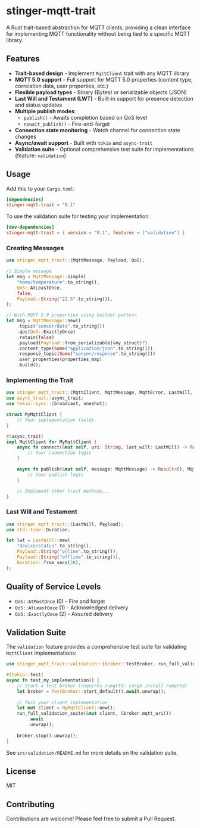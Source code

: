 # stinger-mqtt-trait

A Rust trait-based abstraction for MQTT clients, providing a clean interface for implementing MQTT functionality without being tied to a specific MQTT library.

## Features

- **Trait-based design** - Implement `MqttClient` trait with any MQTT library
- **MQTT 5.0 support** - Full support for MQTT 5.0 properties (content type, correlation data, user properties, etc.)
- **Flexible payload types** - Binary (Bytes) or serializable objects (JSON)
- **Last Will and Testament (LWT)** - Built-in support for presence detection and status updates
- **Multiple publish modes**:
  - `publish()` - Awaits completion based on QoS level
  - `nowait_publish()` - Fire-and-forget
- **Connection state monitoring** - Watch channel for connection state changes
- **Async/await support** - Built with `tokio` and `async-trait`
- **Validation suite** - Optional comprehensive test suite for implementations (feature: `validation`)

## Usage

Add this to your `Cargo.toml`:

```toml
[dependencies]
stinger-mqtt-trait = "0.1"
```

To use the validation suite for testing your implementation:

```toml
[dev-dependencies]
stinger-mqtt-trait = { version = "0.1", features = ["validation"] }
```

### Creating Messages

```rust
use stinger_mqtt_trait::{MqttMessage, Payload, QoS};

// Simple message
let msg = MqttMessage::simple(
    "home/temperature".to_string(),
    QoS::AtLeastOnce,
    false,
    Payload::String("22.5".to_string()),
);

// With MQTT 5.0 properties using builder pattern
let msg = MqttMessage::new()
    .topic("sensor/data".to_string())
    .qos(QoS::ExactlyOnce)
    .retain(false)
    .payload(Payload::from_serializable(&my_struct)?)
    .content_type(Some("application/json".to_string()))
    .response_topic(Some("sensor/response".to_string()))
    .user_properties(properties_map)
    .build();
```

### Implementing the Trait

```rust
use stinger_mqtt_trait::{MqttClient, MqttMessage, MqttError, LastWill, QoS};
use async_trait::async_trait;
use tokio::sync::{broadcast, oneshot};

struct MyMqttClient {
    // Your implementation fields
}

#[async_trait]
impl MqttClient for MyMqttClient {
    async fn connect(&mut self, uri: String, last_will: LastWill) -> Result<(), MqttError> {
        // Your connection logic
    }

    async fn publish(&mut self, message: MqttMessage) -> Result<(), MqttError> {
        // Your publish logic
    }

    // Implement other trait methods...
}
```

### Last Will and Testament

```rust
use stinger_mqtt_trait::{LastWill, Payload};
use std::time::Duration;

let lwt = LastWill::new(
    "device/status".to_string(),
    Payload::String("online".to_string()),
    Payload::String("offline".to_string()),
    Duration::from_secs(30),
);
```

## Quality of Service Levels

- `QoS::AtMostOnce` (0) - Fire and forget
- `QoS::AtLeastOnce` (1) - Acknowledged delivery
- `QoS::ExactlyOnce` (2) - Assured delivery

## Validation Suite

The `validation` feature provides a comprehensive test suite for validating `MqttClient` implementations:

```rust
use stinger_mqtt_trait::validation::{broker::TestBroker, run_full_validation_suite};

#[tokio::test]
async fn test_my_implementation() {
    // Start a test broker (requires rumqttd: cargo install rumqttd)
    let broker = TestBroker::start_default().await.unwrap();
    
    // Test your client implementation
    let mut client = MyMqttClient::new();
    run_full_validation_suite(&mut client, &broker.mqtt_uri())
        .await
        .unwrap();
    
    broker.stop().unwrap();
}
```

See `src/validation/README.md` for more details on the validation suite.

## License

MIT

## Contributing

Contributions are welcome! Please feel free to submit a Pull Request.
